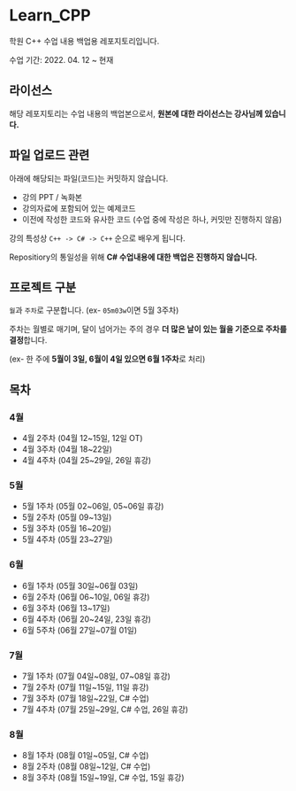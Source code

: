 # Learn_CPP

학원 C++ 수업 내용 백업용 레포지토리입니다.

수업 기간: 2022. 04. 12 ~ 현재

## 라이선스

해당 레포지토리는 수업 내용의 백업본으로서, **원본에 대한 라이선스는 강사님께 있습니다.**

## 파일 업로드 관련

아래에 해당되는 파일(코드)는 커밋하지 않습니다.

- 강의 PPT / 녹화본
- 강의자료에 포함되어 있는 예제코드
- 이전에 작성한 코드와 유사한 코드 (수업 중에 작성은 하나, 커밋만 진행하지 않음)

강의 특성상 `C++ -> C# -> C++` 순으로 배우게 됩니다.

Repositiory의 통일성을 위해 **C# 수업내용에 대한 백업은 진행하지 않습니다.**

## 프로젝트 구분

`월`과 `주차`로 구분합니다. (ex- `05m03w`이면 5월 3주차)

주차는 월별로 매기며, 달이 넘어가는 주의 경우 **더 많은 날이 있는 월을 기준으로 주차를 결정**합니다.

(ex- 한 주에 **5월이 3일, 6월이 4일 있으면 6월 1주차**로 처리)

## 목차

### 4월

- 4월 2주차 (04월 12~15일, 12일 OT)
- 4월 3주차 (04월 18~22일)
- 4월 4주차 (04월 25~29일, 26일 휴강)

### 5월

- 5월 1주차 (05월 02\~06일, 05\~06일 휴강)
- 5월 2주차 (05월 09~13일)
- 5월 3주차 (05월 16~20일)
- 5월 4주차 (05월 23~27일)

### 6월

- 6월 1주차 (05월 30일~06월 03일)
- 6월 2주차 (06월 06~10일, 06일 휴강)
- 6월 3주차 (06월 13~17일)
- 6월 4주차 (06월 20~24일, 23일 휴강)
- 6월 5주차 (06월 27일~07월 01일)

### 7월
- 7월 1주차 (07월 04일\~08일, 07\~08일 휴강)
- 7월 2주차 (07월 11일~15일, 11일 휴강)
- 7월 3주차 (07월 18일~22일, C# 수업)
- 7월 4주차 (07월 25일~29일, C# 수업, 26일 휴강)

### 8월
- 8월 1주차 (08월 01일~05일, C# 수업)
- 8월 2주차 (08월 08일~12일, C# 수업)
- 8월 3주차 (08월 15일~19일, C# 수업, 15일 휴강)